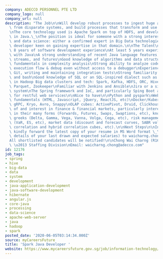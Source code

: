 ```yaml
---
company: ADECCO PERSONNEL PTE LTD
company_logo: null
company_url: null
description: "The Job\n\nWill develop robust processes to ingest huge amounts of data\
  \ from disparate systems, and build processes that transform and use that data.\_\
  \nThe core technology used is Apache Spark on top of HDFS, and development is primarily\
  \ in Java.\_\nThe position is ideal for someone with a strong interest in data processing\
  \ and data science: either a confirmed expert in Big Data technologies or a strong\
  \ developer keen on gaining expertise in that domain.\n\nThe Talent\n\nAt least\
  \ 8 years of software development experience\nAt least 5 years experience working\
  \ with Java\nA strong understanding of recent Java language features, such as lambdas,\
  \ streams, and futures\nGood knowledge of algorithms and data structures, with strong\
  \ fundamentals in complexity analysis\nStrong ability to analyze code \u2013 understand\
  \ execution flow & debug even without access to a debugger\nExperience with Maven,\
  \ Git, writing and maintaining integration tests\nStrong familiarity with Linux\
  \ and bash\nGood knowledge of SQL or an SQL-inspired dialect such as HQL\nExpertise\
  \ in Hadoop Big data clusters and tech: Spark, Kafka, HDFS, ORC, Hive, HBase, YARN,\
  \ Parquet, Zookeeper\nFamiliar with Jenkins and Ansible\nJira or a similar issue-tracking\
  \ system\nThe Spring framework and IoC, and particularly Sping Boot and Swagger\
  \ for restful web services\n\nNice to have\n\nPython and pyspark\nWeb development\
  \ fundamentals (HTML, Javascript, jQuery, ReactJS, etc)\nDocker/Kubernetes\nProtobuf,\
  \ gRPC, Kryo, Avro, Snappy\nOLAP cubes: ActivePivot, Druid, Clickhouse\nUnderstanding\
  \ of and interest in finance & financial markets, particularly interest rate derivatives\
  \ in their many forms (Forwards, Futures, Swaps, Swaptions, etc), knowledge of the\
  \ greeks (Delta, Gamma, Vega, Vanna, Volga, Cega, etc), risk management concepts\
  \ (VaR, ES, etc), market data (discount and forecast curves, SABR volatility matrices,\
  \ correlation and hybrid correlation cubes, etc).\n\nNext Steps\n\nInterested applicants\
  \ kindly forward the latest copy of your resume in MS Word format \_\_\_\_\_(with\
  \ details of your last drawn and expected salaries) to waicharng.chong@adecco.com\n\
  All shortlisted candidates will be notified!\n\nChong Wai Charng (R1652634)\nConsultant\
  \ \u2013 Staffing Division\nEmail: waicharng.chong@adecco.com"
id: 12176
job_tags:
- spring
- hive
- big-data
- data
- system
- development
- java-application-development
- java-software-development
- hibernate
- angular.js
- core-java
- processing
- data-science
- apache-web-server
- java
- hadoop
- spark
posted_date: '2020-06-05T03:14:34.000Z'
source: myCareersFuture
title: 'Spark Java Developer '
website: https://www.mycareersfuture.gov.sg/job/information-technology/spark-java-developer-adecco-personnel-23ec4b35225472a0237c1dcb169a227b
---
```

